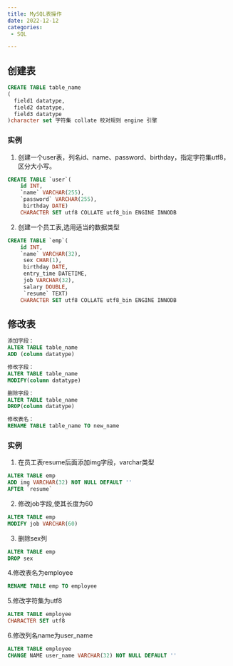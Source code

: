 ```yaml
---
title: MySQL表操作
date: 2022-12-12
categories:
 - SQL

---
```

<!-- more -->

## 创建表

```sql
CREATE TABLE table_name
(
  field1 datatype,
  field2 datatype,
  field3 datatype
)character set 字符集 collate 校对规则 engine 引擎
```

### 实例
1. 创建一个user表，列名id、name、password、birthday，指定字符集utf8，区分大小写。
```sql
CREATE TABLE `user`(
	id INT,
	`name` VARCHAR(255),
	`password` VARCHAR(255),
	 birthday DATE)
	CHARACTER SET utf8 COLLATE utf8_bin ENGINE INNODB
```
2. 创建一个员工表,选用适当的数据类型
```sql
CREATE TABLE `emp`(
	id INT,
	`name` VARCHAR(32),
	 sex CHAR(1),
	 birthday DATE,
	 entry_time DATETIME,
	 job VARCHAR(32),
	 salary DOUBLE,
	 `resume` TEXT)
	CHARACTER SET utf8 COLLATE utf8_bin ENGINE INNODB
```

## 修改表
```sql
添加字段：
ALTER TABLE table_name 
ADD (column datatype)

修改字段：
ALTER TABLE table_name 
MODIFY(column datatype)

删除字段：
ALTER TABLE table_name 
DROP(column datatype)

修改表名：
RENAME TABLE table_name TO new_name
```

### 实例
1. 在员工表resume后面添加img字段，varchar类型
```sql
ALTER TABLE emp 
ADD img VARCHAR(32) NOT NULL DEFAULT ''
AFTER `resume`
```
2. 修改job字段,使其长度为60
```sql
ALTER TABLE emp 
MODIFY job VARCHAR(60)
```
3. 删除sex列
```sql
ALTER TABLE emp 
DROP sex
```
4.修改表名为employee
```sql
RENAME TABLE emp TO employee
```
5.修改字符集为utf8
```sql
ALTER TABLE employee
CHARACTER SET utf8
```
6.修改列名name为user_name
```sql
ALTER TABLE employee 
CHANGE NAME user_name VARCHAR(32) NOT NULL DEFAULT ''
```